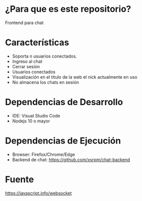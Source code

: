 # ¿Para que es este repositorio?

Frontend para chat

# Características
- Soporta n usuarios conectados.
- Ingreso al chat
- Cerrar sesión
- Usuarios conectados
- Visualización en el titulo de la web el nick actualmente en uso
- No almacena los chats en sesión

# Dependencias de Desarrollo

* IDE: Visual Studio Code
* Nodejs 10 o mayor

# Dependencias de Ejecución

* Browser: Firefox/Chrome/Edge
* Backend de chat: https://github.com/xsrpm/chat-backend

# Fuente
https://javascript.info/websocket

